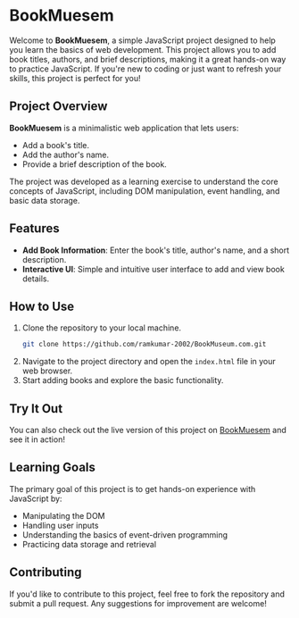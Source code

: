 # BookMuesem

Welcome to **BookMuesem**, a simple JavaScript project designed to help you learn the basics of web development. This project allows you to add book titles, authors, and brief descriptions, making it a great hands-on way to practice JavaScript. If you're new to coding or just want to refresh your skills, this project is perfect for you!

## Project Overview

**BookMuesem** is a minimalistic web application that lets users:

- Add a book's title.
- Add the author's name.
- Provide a brief description of the book.

The project was developed as a learning exercise to understand the core concepts of JavaScript, including DOM manipulation, event handling, and basic data storage.

## Features

- **Add Book Information**: Enter the book's title, author's name, and a short description.
- **Interactive UI**: Simple and intuitive user interface to add and view book details.

## How to Use

1. Clone the repository to your local machine.
    ```bash
    git clone https://github.com/ramkumar-2002/BookMuseum.com.git
    ```
2. Navigate to the project directory and open the `index.html` file in your web browser.
3. Start adding books and explore the basic functionality.

## Try It Out

You can also check out the live version of this project on [BookMuesem](https://ramkumar-2002.github.io/BookMuseum.com/) and see it in action!

## Learning Goals

The primary goal of this project is to get hands-on experience with JavaScript by:

- Manipulating the DOM
- Handling user inputs
- Understanding the basics of event-driven programming
- Practicing data storage and retrieval

## Contributing

If you'd like to contribute to this project, feel free to fork the repository and submit a pull request. Any suggestions for improvement are welcome!
